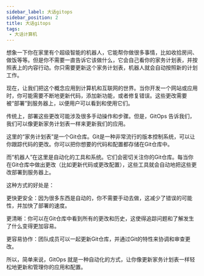 ```yaml
---
sidebar_label: 大话gitops
sidebar_position: 2
title: 大话gitops
tags:
 - 大话计算机
---
```


想象一下你在家里有个超级智能的机器人，它能帮你做很多事情，比如收拾房间、做饭等等。但是你不需要一直告诉它该做什么，它会自己看你的家务计划表，并按照表上的内容行动。你只需要更新这个家务计划表，机器人就会自动按照新的计划工作。

现在，让我们把这个概念应用到计算机和互联网的世界。当你开发一个网站或应用时，你可能需要不断地更新代码，添加新功能，或者修复错误。这些更改需要被“部署”到服务器上，以便用户可以看到和使用它们。

传统上，部署这些更改可能涉及很多手动操作和步骤。但是，GitOps 告诉我们，我们可以像更新家务计划表一样来更新我们的应用。

这里的“家务计划表”是一个Git仓库。Git是一种非常流行的版本控制系统，可以让你跟踪代码的更改。你可以把你想要的代码和配置都存储在Git仓库中。

而“机器人”在这里是自动化的工具和系统。它们会密切关注你的Git仓库。每当你在Git仓库中做出更改（比如更新代码或更改配置），这些工具就会自动地把这些更改部署到服务器上。

这种方式的好处是：

更快更安全：因为很多东西是自动的，你不需要手动去做，这减少了错误的可能性，并加快了部署的速度。

更清晰：你可以在Git仓库中看到所有的更改和历史，这使得追踪问题和了解发生了什么变得更加容易。

更容易协作：团队成员可以一起更新Git仓库，并通过Git的特性来协调和审查更改。

所以，简单来说，GitOps 就是一种自动化的方式，让你像更新家务计划表一样轻松地更新和管理你的应用和配置。


